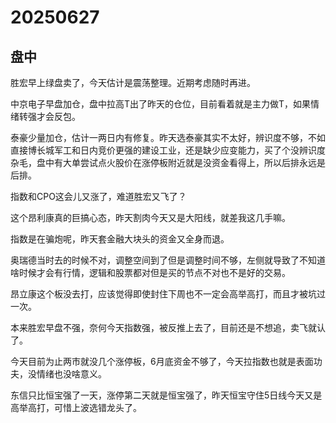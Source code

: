 # 20250627

## 盘中

胜宏早上绿盘卖了，今天估计是震荡整理。近期考虑随时再进。

中京电子早盘加仓，盘中拉高T出了昨天的仓位，目前看着就是主力做T，如果情绪转强才会反包。

泰豪少量加仓，估计一两日内有修复。昨天选泰豪其实不太好，辨识度不够，不如直接博长城军工和日内竞价更强的建设工业，还是缺少应变能力，买了个没辨识度杂毛，盘中有大单尝试点火股价在涨停板附近就是没资金看得上，所以后排永远是后排。

指数和CPO这会儿又涨了，难道胜宏又飞了？

这个昂利康真的巨搞心态，昨天割肉今天又是大阳线，就差我这几手嘛。

指数是在骗炮呢，昨天套金融大块头的资金又全身而退。

奥瑞德当时去的时候不对，调整空间到了但是调整时间不够，左侧就导致了不知道啥时候才会有行情，逻辑和股票都对但是买的节点不对也不是好的交易。

昂立康这个板没去打，应该觉得即使封住下周也不一定会高举高打，而且才被坑过一次。

本来胜宏早盘不强，奈何今天指数强，被反推上去了，目前还是不想追，卖飞就认了。

今天目前为止两市就没几个涨停板，6月底资金不够了，今天拉指数也就是表面功夫，没情绪也没啥意义。

东信只比恒宝强了一天，涨停第二天就是恒宝强了，昨天恒宝守住5日线今天又是高举高打，可惜上波选错龙头了。
